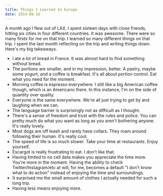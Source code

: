 ```yaml
---
title: Things I Learned In Europe
date: 2014-06-16
---
```


A month ago I flew out of LAX. I spent sixteen days with close friends, hitting six cities in four different countries. It was awesome. There were so many firsts for me on that trip. I learned so many different things on that trip. I spent the last month reflecting on the trip and writing things down. Here's my big takeaways.

-   I ate a lot of bread in France. It was almost hard to find something without bread.
-   The portions are smaller, and in my impression, better. A pastry, maybe some yogurt, and a coffee is breakfast. It's all about portion control. Eat what you need for the moment.
-   Morning coffee is espresso everywhere. I still like a big American coffee though, which is an Americano there. In this instance, I'm on the side of quantity over quality.
-   Everyone is the same everywhere. We're all just trying to get by and laughing when we can.
-   The language barrier is surprisingly not as difficult as I thought.
-   There's a sense of freedom and trust with the rules and police. You can pretty much do what you want as long as you aren't bothering anyone. It's really lovely.
-   Most dogs are off leash and rarely have collars. They roam around following their human. It's really cool.
-   The speed of life is so much slower. Take your time at restaurants. Enjoy yourself.
-   Escargot is really frustrating to eat. I don't like that.
-   Having limited to no cell data makes you appreciate the time more. You're more in the moment. Having the ability to check Twitter/Instagram/etc at will, for me, becomes a default "I don't know what to do action" instead of enjoying the time and surroundings.
-   It surprised me the small amount of clothes I actually needed for such a long trip.
-   Having less means enjoying more.
